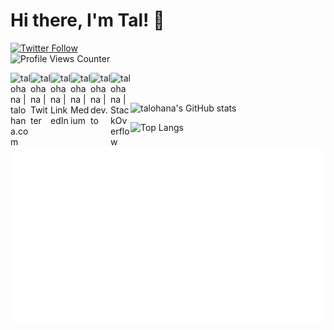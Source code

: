 # Hi there, I'm Tal! 👋

[![Twitter Follow](https://img.shields.io/twitter/follow/talohanax?color=1DA1F2&logo=twitter&style=for-the-badge)](https://twitter.com/intent/follow?original_referer=https%3A%2F%2Fgithub.com%2Ftalohana&screen_name=talohanax)  
![Profile Views Counter](https://komarev.com/ghpvc/?username=talohana)

[<img align="left" alt="talohana | talohana.com" width="32px" src="https://gist.github.com/talohana/d6fb11e6b35272ea6d77ba0445ab5985/raw/3ad8f9cd95772ccf965993c65bbb66c4d2ccb0a1/brand.svg" />][website]
[<img align="left" alt="talohana | Twitter" width="32px" src="https://gist.github.com/talohana/d6fb11e6b35272ea6d77ba0445ab5985/raw/3ad8f9cd95772ccf965993c65bbb66c4d2ccb0a1/twitter.svg" />][twitter]
[<img align="left" alt="talohana | LinkedIn" width="32px" src="https://gist.github.com/talohana/d6fb11e6b35272ea6d77ba0445ab5985/raw/3ad8f9cd95772ccf965993c65bbb66c4d2ccb0a1/linkedin.svg" />][linkedin]
[<img align="left" alt="talohana | Medium" width="32px" src="https://gist.githubusercontent.com/talohana/d6fb11e6b35272ea6d77ba0445ab5985/raw/d321be7f5382f1e3b7faf5e1b549d31522269ade/medium.svg" />][medium]
[<img align="left" alt="talohana | dev.to" width="32px" src="https://gist.githubusercontent.com/talohana/d6fb11e6b35272ea6d77ba0445ab5985/raw/d321be7f5382f1e3b7faf5e1b549d31522269ade/dev-dot-to.svg" />][dev.to]
[<img align="left" alt="talohana | StackOverflow" width="32px" src="https://gist.github.com/talohana/d6fb11e6b35272ea6d77ba0445ab5985/raw/3ad8f9cd95772ccf965993c65bbb66c4d2ccb0a1/stackoverflow.svg" />][stackoverflow]

<br />
<br />

![talohana's GitHub stats](https://github-readme-stats.vercel.app/api?username=talohana&show_icons=true&countprivate=true&theme=dracula)

![Top Langs](https://github-readme-stats.vercel.app/api/top-langs/?username=talohana&theme=dracula)

[![Github Metrices](./github-metrics.svg)][website]

[website]: https://talohana.com
[twitter]: https://twitter.com/talohanax
[linkedin]: https://www.linkedin.com/in/tal-ohana-8a663a146/
[medium]: https://medium.com/@tal.ohana.x
[dev.to]: https://dev.to/talohana
[stackoverflow]: https://stackoverflow.com/users/10715502/tal-ohana
